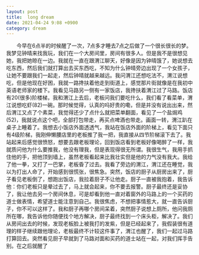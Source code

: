 ```yaml
---
layout: post
title:  long dream
date: 2021-04-24 9:08 +0900
category: dream
---
```



&ensp;&ensp;&ensp;&ensp;今早在6点半的时候醒了一次，7点多才睡去7点之后做了一个很长很长的梦。我梦见钟晴来找我玩，我们在一个大房间里，房间有很多人。但是我不是很想见她，我把她晾在一边。我就在一直在跟渭江聊天，好像是因为钟晴饿了，她说想去吃东西，然后我们就打算出去买东西吃，不知为什么钟晴旁边出现了一个女孩子，让她不要跟我们一起走，然后钟晴就越来越远。我问渭江还想吃法不，渭江说想吃，但是他现在好困，我就一路搀扶着他走到街道上，感觉那片街就像是在我初中英语老师家的楼下。我看见马路另一侧有一家饭店，我搀扶着渭江过了马路。饭店有20(很多)阶楼梯，我和渭江上去后，老板问我们要吃什么，我们看了看菜单，渭江说想吃虾(82)一碗。那时候觉得，认真的吗好贵的嘞，但是并没有说出出来，然后渭江又点了个素菜，我觉得还少了点什么就把菜单翻面，看见了一个盐焗鸡(52)，我就说点这个吧，全部打包带走，再买点啤酒也带走。画面一转，渭江趴在桌子上睡着了。我想去小饭店外面透透气，我站在饭店外面的阶梯上，看见下面只有4级阶梯，我刚伸懒腰店里的老板推了我一把，我直接从四节阶梯滚下去了。我站起来后感觉很愤怒，想要去跟老板理论，回到饭店看到老板好像喝醉了一样，我就质问他为什么要推我，他没有理我，但是表现得很无所谓。我很生气，我用手抓住他的手，把他顶到墙上，虽然老板看起来比我壮实但是他的力气没有我大。我给了他一拳，又打了一巴掌，老板昏了过去。我看了旁边的渭江，渭江还在睡觉，我以为打出人命了，开始感到很慌张，很焦急。突然，饭店的厨子从厨房出来了，厨子看见老板倒了，想跑出饭店，我拉着厨子不让他走。厨子一直被我抱着，我告诉他：你们老板只是晕过去了，马上就会起来，你不要去报警。厨子最终还是妥协了，我让他去另一个房间休息，可是却看到他一直对着窗外的马路上的一个买药的道士做表情，希望道士能注意到自己。我很焦虑，不想把事情惹大，就一直告诉厨子，你不可以这样了。我和厨子再哪个房间呆着，突然厨子说想上厕所，他问我厕所在哪，我告诉他你随便找个地方解决，厨子最终找到一个床头柜，解决了。我们从房间出去的时候，发现老板脸上被我打的发紫，但是已经起来了，我假装很有道理的样子继续跟他理论，老板最终不计较这件事了，渭江也醒了，我们一起过马路打算回去。突然看见厨子早就到了马路对面和买药的道士站在一起，对我们挥手告别。在之后就醒了